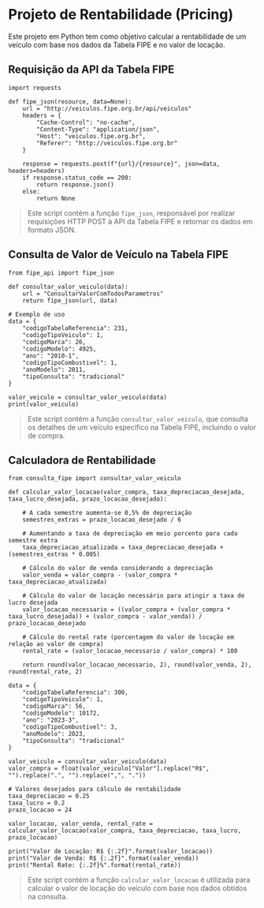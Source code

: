 # Projeto de Rentabilidade (Pricing)
Este projeto em Python tem como objetivo calcular a rentabilidade de um veículo com base nos dados da Tabela FIPE e no valor de locação.

## Requisição da API da Tabela FIPE
```
import requests

def fipe_json(resource, data=None):
    url = "http://veiculos.fipe.org.br/api/veiculos"
    headers = {
        "Cache-Control": "no-cache",
        "Content-Type": "application/json",
        "Host": "veiculos.fipe.org.br",
        "Referer": "http://veiculos.fipe.org.br"
    }

    response = requests.post(f"{url}/{resource}", json=data, headers=headers)
    if response.status_code == 200:
        return response.json()
    else:
        return None
```

 > Este script contém a função `fipe_json`, responsável por realizar requisições HTTP POST à API da Tabela FIPE e retornar os dados em formato JSON.

## Consulta de Valor de Veículo na Tabela FIPE

````
from fipe_api import fipe_json

def consultar_valor_veiculo(data):
    url = "ConsultarValorComTodosParametros"
    return fipe_json(url, data)

# Exemplo de uso
data = {
    "codigoTabelaReferencia": 231,
    "codigoTipoVeiculo": 1,
    "codigoMarca": 26,
    "codigoModelo": 4925,
    "ano": "2010-1",
    "codigoTipoCombustivel": 1,
    "anoModelo": 2011,
    "tipoConsulta": "tradicional"
}

valor_veiculo = consultar_valor_veiculo(data)
print(valor_veiculo)
````
> Este script contém a função `consultar_valor_veiculo`, que consulta os detalhes de um veículo específico na Tabela FIPE, incluindo o valor de compra.

## Calculadora de Rentabilidade

````
from consulta_fipe import consultar_valor_veiculo

def calcular_valor_locacao(valor_compra, taxa_depreciacao_desejada, taxa_lucro_desejada, prazo_locacao_desejado):

    # A cada semestre aumenta-se 0,5% de depreciação
    semestres_extras = prazo_locacao_desejado / 6

    # Aumentando a taxa de depreciação em meio porcento para cada semestre extra
    taxa_depreciacao_atualizada = taxa_depreciacao_desejada + (semestres_extras * 0.005)

    # Cálculo do valor de venda considerando a depreciação
    valor_venda = valor_compra - (valor_compra * taxa_depreciacao_atualizada)

    # Cálculo do valor de locação necessário para atingir a taxa de lucro desejada
    valor_locacao_necessario = ((valor_compra + (valor_compra * taxa_lucro_desejada)) + (valor_compra - valor_venda)) / prazo_locacao_desejado

    # Cálculo do rental rate (porcentagem do valor de locação em relação ao valor de compra)
    rental_rate = (valor_locacao_necessario / valor_compra) * 100

    return round(valor_locacao_necessario, 2), round(valor_venda, 2), round(rental_rate, 2)

data = {
    "codigoTabelaReferencia": 300,
    "codigoTipoVeiculo": 1,
    "codigoMarca": 56,
    "codigoModelo": 10172,
    "ano": "2023-3",
    "codigoTipoCombustivel": 3,
    "anoModelo": 2023,
    "tipoConsulta": "tradicional"
}

valor_veiculo = consultar_valor_veiculo(data)
valor_compra = float(valor_veiculo["Valor"].replace("R$", "").replace(".", "").replace(",", "."))

# Valores desejados para cálculo de rentabilidade
taxa_depreciacao = 0.25
taxa_lucro = 0.2
prazo_locacao = 24

valor_locacao, valor_venda, rental_rate = calcular_valor_locacao(valor_compra, taxa_depreciacao, taxa_lucro, prazo_locacao)

print("Valor de Locação: R$ {:.2f}".format(valor_locacao))
print("Valor de Venda: R$ {:.2f}".format(valor_venda))
print("Rental Rate: {:.2f}%".format(rental_rate))
````
> Este script contém a função `calcular_valor_locacao` é utilizada para calcular o valor de locação do veículo com base nos dados obtidos na consulta.
